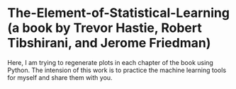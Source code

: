 # The-Element-of-Statistical-Learning (a book by Trevor Hastie, Robert Tibshirani, and Jerome Friedman)
Here, I am trying to regenerate plots in each chapter of the book using Python. 
The intension of this work is to practice the machine learning tools for myself and share them with you. 
